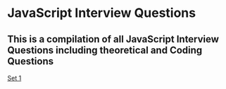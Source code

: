 # JavaScript Interview Questions

## This is a compilation of all JavaScript Interview Questions including theoretical and Coding Questions

[Set 1](https://github.com/ysumit99/JavaScriptInterviewQuestions/blob/master/Set1.md)
